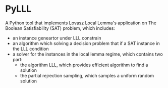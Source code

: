 # PyLLL

A Python tool that implements Lovasz Local Lemma's application on The Boolean Satisfiability (SAT) problem, which includes:
- an instance geneartor under LLL constrain
- an algorithm which solving a decision problem that if a SAT instance in the  LLL condition
- a solver for the instances in the local lemma regime, which contains two part:
  - the algorithm LLL, which provides efficient algorithm to find a solution
  - the partial rejrection sampling, which samples a uniform random solution